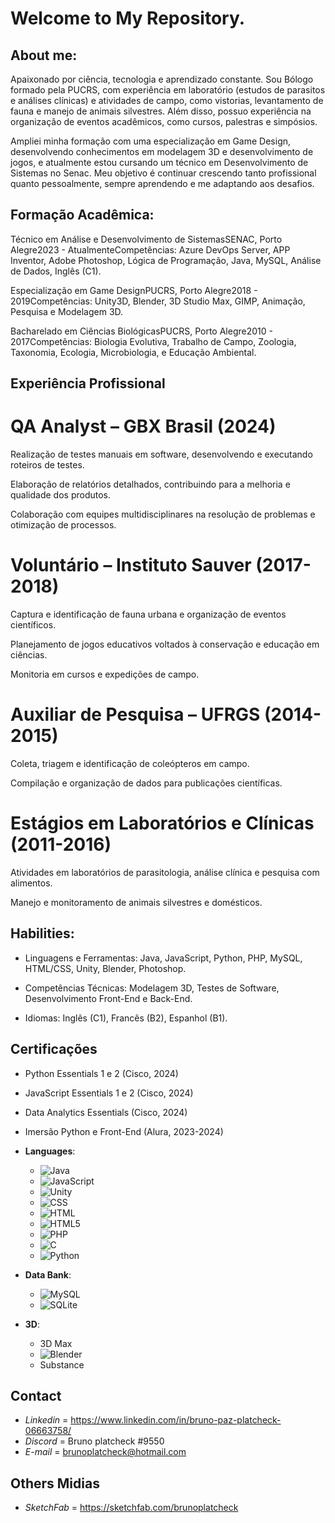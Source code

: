 # Welcome to My Repository.




## About me:




Apaixonado por ciência, tecnologia e aprendizado constante. Sou Bólogo formado pela PUCRS, com experiência em laboratório (estudos de parasitos e análises clínicas) e atividades de campo, como vistorias, levantamento de fauna e manejo de animais silvestres. Além disso, possuo experiência na organização de eventos acadêmicos, como cursos, palestras e simpósios.

Ampliei minha formação com uma especialização em Game Design, desenvolvendo conhecimentos em modelagem 3D e desenvolvimento de jogos, e atualmente estou cursando um técnico em Desenvolvimento de Sistemas no Senac. Meu objetivo é continuar crescendo tanto profissional quanto pessoalmente, sempre aprendendo e me adaptando aos desafios.

## Formação Acadêmica:

Técnico em Análise e Desenvolvimento de SistemasSENAC, Porto Alegre2023 - AtualmenteCompetências: Azure DevOps Server, APP Inventor, Adobe Photoshop, Lógica de Programação, Java, MySQL, Análise de Dados, Inglês (C1).

Especialização em Game DesignPUCRS, Porto Alegre2018 - 2019Competências: Unity3D, Blender, 3D Studio Max, GIMP, Animação, Pesquisa e Modelagem 3D.

Bacharelado em Ciências BiológicasPUCRS, Porto Alegre2010 - 2017Competências: Biologia Evolutiva, Trabalho de Campo, Zoologia, Taxonomia, Ecologia, Microbiologia, e Educação Ambiental.

## Experiência Profissional

# QA Analyst – GBX Brasil (2024)

Realização de testes manuais em software, desenvolvendo e executando roteiros de testes.

Elaboração de relatórios detalhados, contribuindo para a melhoria e qualidade dos produtos.

Colaboração com equipes multidisciplinares na resolução de problemas e otimização de processos.

# Voluntário – Instituto Sauver (2017-2018)

Captura e identificação de fauna urbana e organização de eventos científicos.

Planejamento de jogos educativos voltados à conservação e educação em ciências.

Monitoria em cursos e expedições de campo.

# Auxiliar de Pesquisa – UFRGS (2014-2015)

Coleta, triagem e identificação de coleópteros em campo.

Compilação e organização de dados para publicações científicas.

# Estágios em Laboratórios e Clínicas (2011-2016)

Atividades em laboratórios de parasitologia, análise clínica e pesquisa com alimentos.

Manejo e monitoramento de animais silvestres e domésticos.


## Habilities:

- Linguagens e Ferramentas: Java, JavaScript, Python, PHP, MySQL, HTML/CSS, Unity, Blender, Photoshop.

- Competências Técnicas: Modelagem 3D, Testes de Software, Desenvolvimento Front-End e Back-End.

- Idiomas: Inglês (C1), Francês (B2), Espanhol (B1).

## Certificações

- Python Essentials 1 e 2 (Cisco, 2024)

- JavaScript Essentials 1 e 2 (Cisco, 2024)

- Data Analytics Essentials (Cisco, 2024)

- Imersão Python e Front-End (Alura, 2023-2024)


- **Languages**:
    - ![Java](https://img.shields.io/badge/java-%23ED8B00.svg?style=for-the-badge&logo=openjdk&logoColor=white)
    - ![JavaScript](https://img.shields.io/badge/JavaScript-323330?style=for-the-badge&logo=javascript&logoColor=F7DF1E)
    - ![Unity](https://img.shields.io/badge/Unity-100000?style=for-the-badge&logo=unity&logoColor=white)
    - ![CSS](https://img.shields.io/badge/C%2B%2B-00599C?style=flat&logo=c%2B%2B&logoColor=white)
    - ![HTML](https://img.shields.io/badge/HTML-e34c26?style=flat&logo=html5&logoColor=white)
    - ![HTML5](https://img.shields.io/badge/HTML5-E34F26?style=flat&logo=html5&logoColor=white)
    - ![PHP](https://img.shields.io/badge/PHP-777BB4?style=flat&logo=php&logoColor=white)
    - ![C](https://img.shields.io/badge/C-A8B9CC?style=flat&logo=c&logoColor=black)
    - ![Python](https://img.shields.io/badge/Python-14354C?style=flat&logo=python&logoColor=white)
- **Data Bank**:
    - ![MySQL](https://img.shields.io/badge/MySQL-005C84?style=for-the-badge&logo=mysql&logoColor=white)
    - ![SQLite](https://img.shields.io/badge/sqlite-%2307405e.svg?style=for-the-badge&logo=sqlite&logoColor=white)
- **3D**:
    - 3D Max
    - ![Blender](https://img.shields.io/badge/blender-%23F5792A.svg?style=for-the-badge&logo=blender&logoColor=white)
    - Substance

## Contact

- _Linkedin_ = https://www.linkedin.com/in/bruno-paz-platcheck-06663758/
- _Discord_ =  Bruno platcheck #9550
- _E-mail_ = brunoplatcheck@hotmail.com




## Others Midias




- _SketchFab_ = https://sketchfab.com/brunoplatcheck
